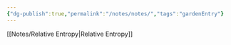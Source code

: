 ```yaml
---
{"dg-publish":true,"permalink":"/notes/notes/","tags":"gardenEntry"}
---
```



[[Notes/Relative Entropy\|Relative Entropy]]
